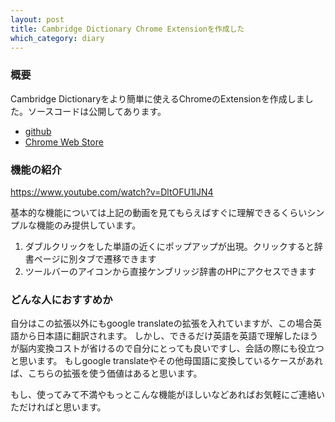 ```yaml
---
layout: post
title: Cambridge Dictionary Chrome Extensionを作成した
which_category: diary
---
```


### 概要
Cambridge Dictionaryをより簡単に使えるChromeのExtensionを作成しました。ソースコードは公開してあります。
- <a href="https://github.com/katamotokosuke/cambridge-dictionary-chrome-extension">github</a>
- <a href="https://chrome.google.com/webstore/detail/cambridge-dictionary-popu/djogejamlkoimhpgjoeaafgohgejbmfj?hl=en&authuser=0">Chrome Web Store</a>


### 機能の紹介
<a href="https://www.youtube.com/watch?v=DltOFU1lJN4">https://www.youtube.com/watch?v=DltOFU1lJN4 </a>


基本的な機能については上記の動画を見てもらえばすぐに理解できるくらいシンプルな機能のみ提供しています。
1. ダブルクリックをした単語の近くにポップアップが出現。クリックすると辞書ページに別タブで遷移できます
2. ツールバーのアイコンから直接ケンブリッジ辞書のHPにアクセスできます


### どんな人におすすめか
自分はこの拡張以外にもgoogle translateの拡張を入れていますが、この場合英語から日本語に翻訳されます。
しかし、できるだけ英語を英語で理解したほうが脳内変換コストが省けるので自分にとっても良いですし、会話の際にも役立つと思います。
もしgoogle translateやその他母国語に変換しているケースがあれば、こちらの拡張を使う価値はあると思います。

もし、使ってみて不満やもっとこんな機能がほしいなどあればお気軽にご連絡いただければと思います。



